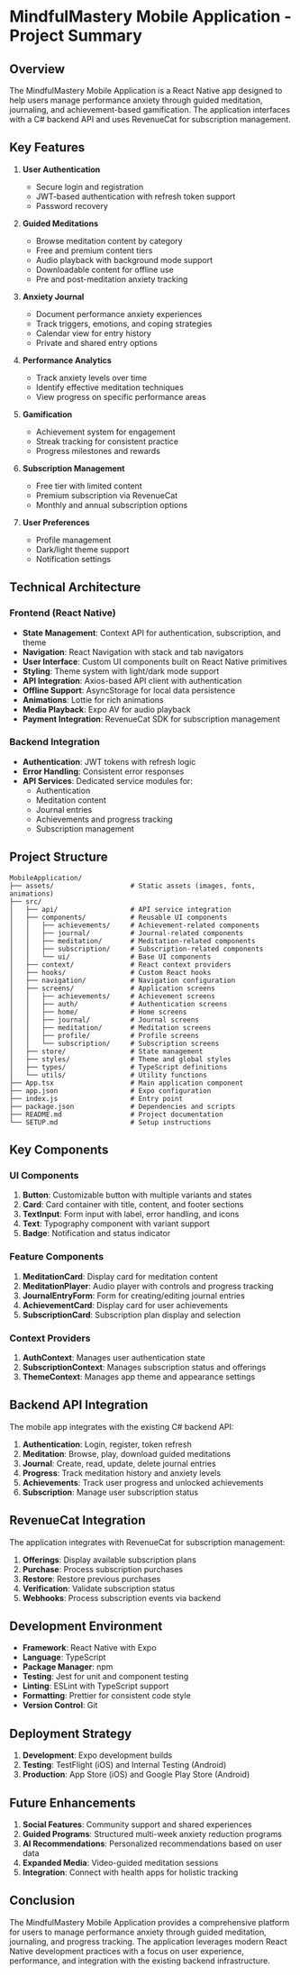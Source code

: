 # MindfulMastery Mobile Application - Project Summary

## Overview

The MindfulMastery Mobile Application is a React Native app designed to help users manage performance anxiety through guided meditation, journaling, and achievement-based gamification. The application interfaces with a C# backend API and uses RevenueCat for subscription management.

## Key Features

1. **User Authentication**
   - Secure login and registration
   - JWT-based authentication with refresh token support
   - Password recovery

2. **Guided Meditations**
   - Browse meditation content by category
   - Free and premium content tiers
   - Audio playback with background mode support
   - Downloadable content for offline use
   - Pre and post-meditation anxiety tracking

3. **Anxiety Journal**
   - Document performance anxiety experiences
   - Track triggers, emotions, and coping strategies
   - Calendar view for entry history
   - Private and shared entry options

4. **Performance Analytics**
   - Track anxiety levels over time
   - Identify effective meditation techniques
   - View progress on specific performance areas

5. **Gamification**
   - Achievement system for engagement
   - Streak tracking for consistent practice
   - Progress milestones and rewards

6. **Subscription Management**
   - Free tier with limited content
   - Premium subscription via RevenueCat
   - Monthly and annual subscription options

7. **User Preferences**
   - Profile management
   - Dark/light theme support
   - Notification settings

## Technical Architecture

### Frontend (React Native)

- **State Management**: Context API for authentication, subscription, and theme
- **Navigation**: React Navigation with stack and tab navigators
- **User Interface**: Custom UI components built on React Native primitives
- **Styling**: Theme system with light/dark mode support
- **API Integration**: Axios-based API client with authentication
- **Offline Support**: AsyncStorage for local data persistence
- **Animations**: Lottie for rich animations
- **Media Playback**: Expo AV for audio playback
- **Payment Integration**: RevenueCat SDK for subscription management

### Backend Integration

- **Authentication**: JWT tokens with refresh logic
- **Error Handling**: Consistent error responses
- **API Services**: Dedicated service modules for:
  - Authentication
  - Meditation content
  - Journal entries
  - Achievements and progress tracking
  - Subscription management

## Project Structure

```
MobileApplication/
├── assets/                   # Static assets (images, fonts, animations)
├── src/
│   ├── api/                  # API service integration
│   ├── components/           # Reusable UI components
│   │   ├── achievements/     # Achievement-related components
│   │   ├── journal/          # Journal-related components
│   │   ├── meditation/       # Meditation-related components
│   │   ├── subscription/     # Subscription-related components
│   │   └── ui/               # Base UI components
│   ├── context/              # React context providers
│   ├── hooks/                # Custom React hooks
│   ├── navigation/           # Navigation configuration
│   ├── screens/              # Application screens
│   │   ├── achievements/     # Achievement screens
│   │   ├── auth/             # Authentication screens
│   │   ├── home/             # Home screens
│   │   ├── journal/          # Journal screens
│   │   ├── meditation/       # Meditation screens
│   │   ├── profile/          # Profile screens
│   │   └── subscription/     # Subscription screens
│   ├── store/                # State management
│   ├── styles/               # Theme and global styles
│   ├── types/                # TypeScript definitions
│   └── utils/                # Utility functions
├── App.tsx                   # Main application component
├── app.json                  # Expo configuration
├── index.js                  # Entry point
├── package.json              # Dependencies and scripts
├── README.md                 # Project documentation
└── SETUP.md                  # Setup instructions
```

## Key Components

### UI Components

1. **Button**: Customizable button with multiple variants and states
2. **Card**: Card container with title, content, and footer sections
3. **TextInput**: Form input with label, error handling, and icons
4. **Text**: Typography component with variant support
5. **Badge**: Notification and status indicator

### Feature Components

1. **MeditationCard**: Display card for meditation content
2. **MeditationPlayer**: Audio player with controls and progress tracking
3. **JournalEntryForm**: Form for creating/editing journal entries
4. **AchievementCard**: Display card for user achievements
5. **SubscriptionCard**: Subscription plan display and selection

### Context Providers

1. **AuthContext**: Manages user authentication state
2. **SubscriptionContext**: Manages subscription status and offerings
3. **ThemeContext**: Manages app theme and appearance settings

## Backend API Integration

The mobile app integrates with the existing C# backend API:

1. **Authentication**: Login, register, token refresh
2. **Meditation**: Browse, play, download guided meditations
3. **Journal**: Create, read, update, delete journal entries
4. **Progress**: Track meditation history and anxiety levels
5. **Achievements**: Track user progress and unlocked achievements
6. **Subscription**: Manage user subscription status

## RevenueCat Integration

The application integrates with RevenueCat for subscription management:

1. **Offerings**: Display available subscription plans
2. **Purchase**: Process subscription purchases
3. **Restore**: Restore previous purchases
4. **Verification**: Validate subscription status
5. **Webhooks**: Process subscription events via backend

## Development Environment

- **Framework**: React Native with Expo
- **Language**: TypeScript
- **Package Manager**: npm
- **Testing**: Jest for unit and component testing
- **Linting**: ESLint with TypeScript support
- **Formatting**: Prettier for consistent code style
- **Version Control**: Git

## Deployment Strategy

1. **Development**: Expo development builds
2. **Testing**: TestFlight (iOS) and Internal Testing (Android)
3. **Production**: App Store (iOS) and Google Play Store (Android)

## Future Enhancements

1. **Social Features**: Community support and shared experiences
2. **Guided Programs**: Structured multi-week anxiety reduction programs
3. **AI Recommendations**: Personalized recommendations based on user data
4. **Expanded Media**: Video-guided meditation sessions
5. **Integration**: Connect with health apps for holistic tracking

## Conclusion

The MindfulMastery Mobile Application provides a comprehensive platform for users to manage performance anxiety through guided meditation, journaling, and progress tracking. The application leverages modern React Native development practices with a focus on user experience, performance, and integration with the existing backend infrastructure.
